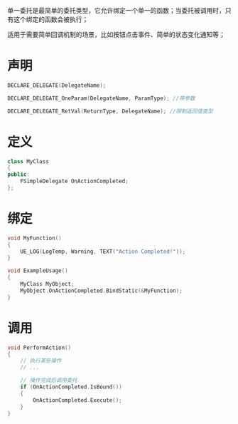 单一委托是最简单的委托类型，它允许绑定一个单一的函数；当委托被调用时，只有这个绑定的函数会被执行；

适用于需要简单回调机制的场景，比如按钮点击事件、简单的状态变化通知等；

# 声明

```cpp
DECLARE_DELEGATE(DelegateName);

DECLARE_DELEGATE_OneParam(DelegateName, ParamType); //带参数

DECLARE_DELEGATE_RetVal(ReturnType, DelegateName); //限制返回值类型
```

# 定义

```cpp
class MyClass
{
public:
    FSimpleDelegate OnActionCompleted;
};
```

# 绑定

```cpp
void MyFunction()
{
    UE_LOG(LogTemp, Warning, TEXT("Action Completed!"));
}

void ExampleUsage()
{
    MyClass MyObject;
    MyObject.OnActionCompleted.BindStatic(&MyFunction);
}
```

# 调用

```cpp
void PerformAction()
{
	// 执行某些操作
	// ...

	// 操作完成后调用委托
	if (OnActionCompleted.IsBound())
	{
		OnActionCompleted.Execute();
	}
}
```